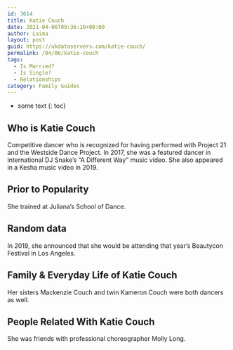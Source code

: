 ```yaml
---
id: 3614
title: Katie Couch
date: 2021-04-06T09:36:10+00:00
author: Laima
layout: post
guid: https://ukdataservers.com/katie-couch/
permalink: /04/06/katie-couch
tags:
  - Is Married?
  - Is Single?
  - Relationships
category: Family Guides
---
```


* some text
{: toc}


## Who is Katie Couch
                  
                  
                  
Competitive dancer who is recognized for having performed with Project 21 and the Westside Dance Project. In 2017, she was a featured dancer in international DJ Snake&#8217;s &#8220;A Different Way&#8221; music video. She also appeared in a Kesha music video in 2019. 
                  
              
            
              
            
                
                
                
## Prior to Popularity
                  
                  
                  
She trained at Juliana&#8217;s School of Dance.
                  
              
            
              
            
                
                
                
## Random data
                  
                  
                  
In 2019, she announced that she would be attending that year&#8217;s Beautycon Festival in Los Angeles. 
                  
              
            
              
            
                
                
                
## Family & Everyday Life of Katie Couch
                  
                  
                  
Her sisters Mackenzie Couch and twin Kameron Couch were both dancers as well.
                  
              
            
              
            
                
                
                
## People Related With Katie Couch
                  
                  
                  
She was friends with professional choreographer Molly Long. 
                  
              
            
              
            
                
              
            
              
              
            
            
              
            
          
          
          